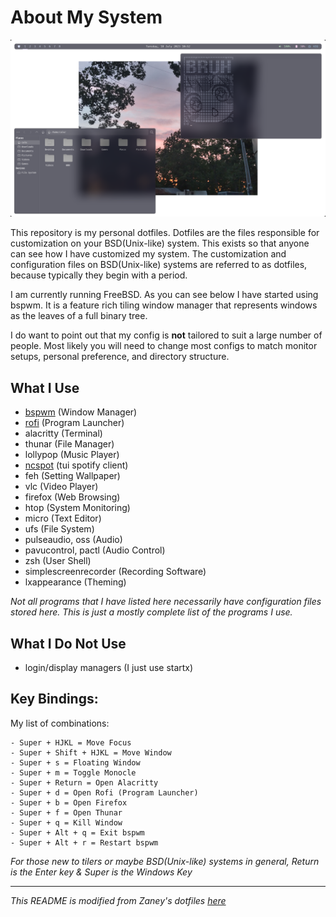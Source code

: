 # About My System
![My BSPWM Desktop](screen.png)

This repository is my personal dotfiles. Dotfiles are the files responsible for customization on your BSD(Unix-like) system. This exists so that anyone can see how I have customized my system. The customization and configuration files on BSD(Unix-like) systems are referred to as dotfiles, because typically they begin with a period.

I am currently running FreeBSD. As you can see below I have started using bspwm. It is a feature rich tiling window manager that represents windows as the leaves of a full binary tree.

I do want to point out that my config is **not** tailored to suit a large number of people. Most likely you will need to change most configs to match monitor setups, personal preference, and directory structure.

## What I Use
- [bspwm](https://github.com/baskerville/bspwm/) (Window Manager)
- [rofi](https://github.com/davatorium/rofi) (Program Launcher)
- alacritty (Terminal)
- thunar (File Manager)
- lollypop (Music Player)
- [ncspot](https://github.com/hrkfdn/ncspot) (tui spotify client)
- feh (Setting Wallpaper)
- vlc (Video Player)
- firefox (Web Browsing)
- htop (System Monitoring)
- micro (Text Editor)
- ufs (File System)
- pulseaudio, oss (Audio)
- pavucontrol, pactl (Audio Control)
- zsh (User Shell)
- simplescreenrecorder (Recording Software)
- lxappearance (Theming)

*Not all programs that I have listed here necessarily have configuration files stored here. This is just a mostly complete list of the programs I use.*

## What I Do Not Use
- login/display managers (I just use startx)
  
## Key Bindings:

My list of combinations:

    - Super + HJKL = Move Focus
    - Super + Shift + HJKL = Move Window
    - Super + s = Floating Window
    - Super + m = Toggle Monocle
    - Super + Return = Open Alacritty
    - Super + d = Open Rofi (Program Launcher)
    - Super + b = Open Firefox
    - Super + f = Open Thunar
    - Super + q = Kill Window
    - Super + Alt + q = Exit bspwm
    - Super + Alt + r = Restart bspwm

*For those new to tilers or maybe BSD(Unix-like) systems in general, Return is the Enter key & Super is the Windows Key*

---

*This README is modified from Zaney's dotfiles [here](https://gitlab.com/Zaney/dotfiles/)*
